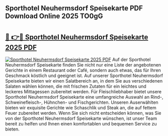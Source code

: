 ## Sporthotel Neuhermsdorf Speisekarte PDF Download Online 2025 TO0gG

# <h2><a href="http://gc5e06j.nevu.top/?p=Sporthotel+Neuhermsdorf+Speisekarte">🔗 👉🔴 Sporthotel Neuhermsdorf Speisekarte 2025 PDF</a></h2>

[![Sporthotel Neuhermsdorf Speisekarte 2025 PDF](https://i.imgur.com/dBaPXMq.png)](http://gc5e06j.nevu.top/?p=Sporthotel+Neuhermsdorf+Speisekarte)
Auf der Sporthotel Neuhermsdorf Speisekarte finden Sie nicht nur eine Liste der angebotenen Gerichte in einem Restaurant oder Café, sondern auch etwas, das für Ihren Geschmack köstlich und geeignet ist. Auf unserer Sporthotel Neuhermsdorf Speisekarte bieten wir einen Salatbereich an, in dem Sie aus verschiedenen Salaten wählen können, die mit frischen Zutaten für ein leichtes und leckeres Mittagessen zubereitet werden. Für Fleischliebhaber bietet unsere Sporthotel Neuhermsdorf Speisekarte eine umfangreiche Auswahl an Rind-, Schweinefleisch-, Hühnchen- und Fischgerichten. Unseren Auserwählten bieten wir exquisite Gerichte wie Schaschlik und Steak an, die auf fettem Feuer zubereitet werden. Wenn Sie sich nicht entscheiden können, was Sie von der Sporthotel Neuhermsdorf Speisekarte wünschen, ist unser Team bereit zu helfen und Ihnen einen komfortablen und bequemen Service zu bieten.
